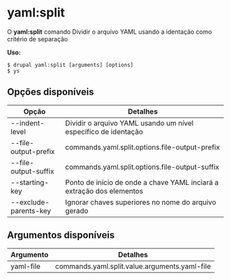 # yaml:split
O **yaml:split** comando Dividir o arquivo YAML usando a identação como critério de separação

**Uso:**
```
$ drupal yaml:split [arguments] [options] 
$ ys  
```

## Opções disponíveis
Opção | Detalhes
-------|-------------
--indent-level | Dividir o arquivo YAML usando um nível específico de identação
--file-output-prefix | commands.yaml.split.options.file-output-prefix
--file-output-suffix | commands.yaml.split.options.file-output-suffix
--starting-key | Ponto de início de onde a chave YAML inciará a extração dos elementos
--exclude-parents-key | Ignorar chaves superiores no nome do arquivo gerado

## Argumentos disponíveis
Argumento | Detalhes
---------|-------------
yaml-file | commands.yaml.split.value.arguments.yaml-file
